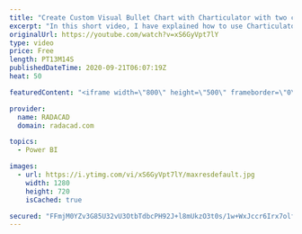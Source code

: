 ```yaml
---
title: "Create Custom Visual Bullet Chart with Charticulator with two categories"
excerpt: "In this short video, I have explained how to use Charticulator for creating a Bullet chart with two categories."
originalUrl: https://youtube.com/watch?v=xS6GyVpt7lY
type: video
price: Free
length: PT13M14S
publishedDateTime: 2020-09-21T06:07:19Z
heat: 50

featuredContent: "<iframe width=\"800\" height=\"500\" frameborder=\"0\" src=\"https://www.youtube.com/embed/xS6GyVpt7lY\" allow=\"accelerometer; autoplay; encrypted-media; gyroscope; picture-in-picture\" allowfullscreen></iframe>"

provider:
  name: RADACAD
  domain: radacad.com

topics:
  - Power BI

images:
  - url: https://i.ytimg.com/vi/xS6GyVpt7lY/maxresdefault.jpg
    width: 1280
    height: 720
    isCached: true

secured: "FFmjM0YZv3G85U32vU3OtbTdbcPH92J+l8mUkzO3t0s/1w+WxJccr6Irx7olfVlKs0no8g/H0wnPLLQNqoQuFNPbgDzAENSK8NhykSUCZi7OYANOylcI/b+f6z4M9hVX9GhIA/B8a/z8CNiDvOjmh3qMG7Q4FhKDda6kgvLinwgfBJmGsCrdP+FV0k0CEd9xyk7qEhueTWr2woms2xc91/0ogN1CUNT5GZCRFuN8W/VS0ww3aRG9X8BSjU4psOKOoq52WZq3PNoVroSK3YS8O03PrAbJr8JEd6jaVcxbHv9i5nwf+zV1mEPvVJZ1fCf21b4OfjNjXEvDMg1kQlChqGFVGxWN2MLr/u+xUMFHRfKMpuX/zeJIiYm8Ek21conLtTpuIfm3rHdojNurbK/WuyS4hRIbf6kCymb/ZyVaXxw=;A6XrXETs9c1+9y8G5sr9pg=="
---
```


